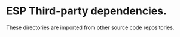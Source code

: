 # ESP Third-party dependencies. #

These directories are imported from other source code repositories.

